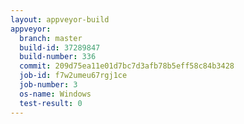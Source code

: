 ```yaml
---
layout: appveyor-build
appveyor:
  branch: master
  build-id: 37289847
  build-number: 336
  commit: 209d75ea11e01d7bc7d3afb78b5eff58c84b3428
  job-id: f7w2umeu67rgj1ce
  job-number: 3
  os-name: Windows
  test-result: 0
---
```

